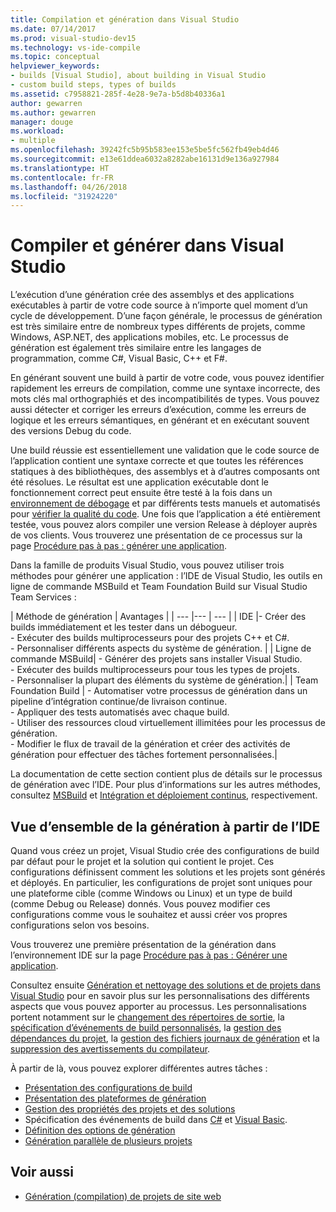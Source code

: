```yaml
---
title: Compilation et génération dans Visual Studio
ms.date: 07/14/2017
ms.prod: visual-studio-dev15
ms.technology: vs-ide-compile
ms.topic: conceptual
helpviewer_keywords:
- builds [Visual Studio], about building in Visual Studio
- custom build steps, types of builds
ms.assetid: c7958821-285f-4e28-9e7a-b5d8b40336a1
author: gewarren
ms.author: gewarren
manager: douge
ms.workload:
- multiple
ms.openlocfilehash: 39242fc5b95b583ee153e5be5fc562fb49eb4d46
ms.sourcegitcommit: e13e61ddea6032a8282abe16131d9e136a927984
ms.translationtype: HT
ms.contentlocale: fr-FR
ms.lasthandoff: 04/26/2018
ms.locfileid: "31924220"
---
```

# <a name="compile-and-build-in-visual-studio"></a>Compiler et générer dans Visual Studio

L’exécution d’une génération crée des assemblys et des applications exécutables à partir de votre code source à n’importe quel moment d’un cycle de développement. D’une façon générale, le processus de génération est très similaire entre de nombreux types différents de projets, comme Windows, ASP.NET, des applications mobiles, etc. Le processus de génération est également très similaire entre les langages de programmation, comme C#, Visual Basic, C++ et F#.

En générant souvent une build à partir de votre code, vous pouvez identifier rapidement les erreurs de compilation, comme une syntaxe incorrecte, des mots clés mal orthographiés et des incompatibilités de types. Vous pouvez aussi détecter et corriger les erreurs d’exécution, comme les erreurs de logique et les erreurs sémantiques, en générant et en exécutant souvent des versions Debug du code.

Une build réussie est essentiellement une validation que le code source de l’application contient une syntaxe correcte et que toutes les références statiques à des bibliothèques, des assemblys et à d’autres composants ont été résolues. Le résultat est une application exécutable dont le fonctionnement correct peut ensuite être testé à la fois dans un [environnement de débogage](../debugger/index.md) et par différents tests manuels et automatisés pour [vérifier la qualité du code](../test/improve-code-quality.md). Une fois que l’application a été entièrement testée, vous pouvez alors compiler une version Release à déployer auprès de vos clients. Vous trouverez une présentation de ce processus sur la page [Procédure pas à pas : générer une application](../ide/walkthrough-building-an-application.md).

Dans la famille de produits Visual Studio, vous pouvez utiliser trois méthodes pour générer une application : l’IDE de Visual Studio, les outils en ligne de commande MSBuild et Team Foundation Build sur Visual Studio Team Services :

| Méthode de génération | Avantages |
| --- |--- | --- |
| IDE |- Créer des builds immédiatement et les tester dans un débogueur.<br />- Exécuter des builds multiprocesseurs pour des projets C++ et C#.<br />- Personnaliser différents aspects du système de génération. |
| Ligne de commande MSBuild| - Générer des projets sans installer Visual Studio.<br />- Exécuter des builds multiprocesseurs pour tous les types de projets.<br />- Personnaliser la plupart des éléments du système de génération.|
| Team Foundation Build | - Automatiser votre processus de génération dans un pipeline d’intégration continue/de livraison continue.<br />- Appliquer des tests automatisés avec chaque build.<br />- Utiliser des ressources cloud virtuellement illimitées pour les processus de génération.<br />- Modifier le flux de travail de la génération et créer des activités de génération pour effectuer des tâches fortement personnalisées.|

La documentation de cette section contient plus de détails sur le processus de génération avec l’IDE. Pour plus d’informations sur les autres méthodes, consultez [MSBuild](../msbuild/msbuild.md) et [Intégration et déploiement continus](https://www.visualstudio.com/docs/build/overview), respectivement.

## <a name="overview-of-building-from-the-ide"></a>Vue d’ensemble de la génération à partir de l’IDE

Quand vous créez un projet, Visual Studio crée des configurations de build par défaut pour le projet et la solution qui contient le projet.  Ces configurations définissent comment les solutions et les projets sont générés et déployés. En particulier, les configurations de projet sont uniques pour une plateforme cible (comme Windows ou Linux) et un type de build (comme Debug ou Release) donnés. Vous pouvez modifier ces configurations comme vous le souhaitez et aussi créer vos propres configurations selon vos besoins.

Vous trouverez une première présentation de la génération dans l’environnement IDE sur la page [Procédure pas à pas : Générer une application](walkthrough-building-an-application.md).

Consultez ensuite [Génération et nettoyage des solutions et de projets dans Visual Studio](building-and-cleaning-projects-and-solutions-in-visual-studio.md) pour en savoir plus sur les personnalisations des différents aspects que vous pouvez apporter au processus. Les personnalisations portent notamment sur le [changement des répertoires de sortie](how-to-change-the-build-output-directory.md), la [spécification d’événements de build personnalisés](specifying-custom-build-events-in-visual-studio.md), la [gestion des dépendances du projet](how-to-create-and-remove-project-dependencies.md), la [gestion des fichiers journaux de génération](how-to-view-save-and-configure-build-log-files.md) et la [suppression des avertissements du compilateur](how-to-suppress-compiler-warnings.md).

À partir de là, vous pouvez explorer différentes autres tâches :
- [Présentation des configurations de build](understanding-build-configurations.md)
- [Présentation des plateformes de génération](understanding-build-platforms.md)
- [Gestion des propriétés des projets et des solutions](managing-project-and-solution-properties.md)
- Spécification des événements de build dans [C#](how-to-specify-build-events-csharp.md) et [Visual Basic](how-to-specify-build-events-visual-basic.md).
- [Définition des options de génération](reference/options-dialog-box-projects-and-solutions-build-and-run.md)
- [Génération parallèle de plusieurs projets](../msbuild/building-multiple-projects-in-parallel-with-msbuild.md)

## <a name="see-also"></a>Voir aussi

- [Génération (compilation) de projets de site web](http://msdn.microsoft.com/Library/a9cbb88c-8fff-4c67-848b-98fbfd823193)